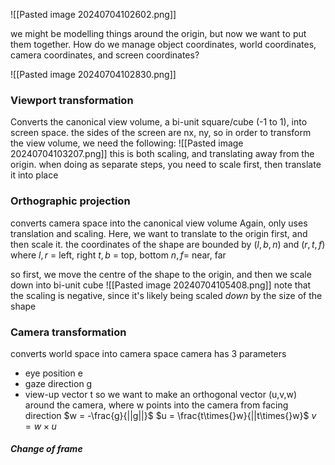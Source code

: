 

![[Pasted image 20240704102602.png]]

we might be modelling things around the origin, but now we want to put them together. How do we manage object coordinates, world coordinates, camera coordinates, and screen coordinates?

![[Pasted image 20240704102830.png]]

### Viewport transformation
Converts the canonical view volume, a bi-unit square/cube (-1 to 1), into screen space.
the sides of the screen are nx, ny, so in order to transform the view volume, we need the following:
![[Pasted image 20240704103207.png]]
this is both scaling, and translating away from the origin. when doing as separate steps, you need to scale first, then translate it into place

### Orthographic projection
converts camera space into the canonical view volume
Again, only uses translation and scaling. Here, we want to translate to the origin first, and then scale it.
the coordinates of the shape are bounded by $(l,b,n)$ and $(r,t,f)$
where $l,r$ = left, right
$t,b$ = top, bottom
$n,f$= near, far

so first, we move the centre of the shape to the origin, and then we scale down into bi-unit cube
![[Pasted image 20240704105408.png]]
note that the scaling is negative, since it's likely being scaled *down* by the size of the shape
### Camera transformation
converts world space into camera space
camera has 3 parameters
- eye position e
- gaze direction g
- view-up vector t
so we want to make an orthogonal vector (u,v,w) around the camera, where w points into the camera from facing direction
$w = -\frac{g}{||g||}$
$u = \frac{t\times{}w}{||t\times{}w}$ 
$v=w\times{}u$

##### Change of frame

  